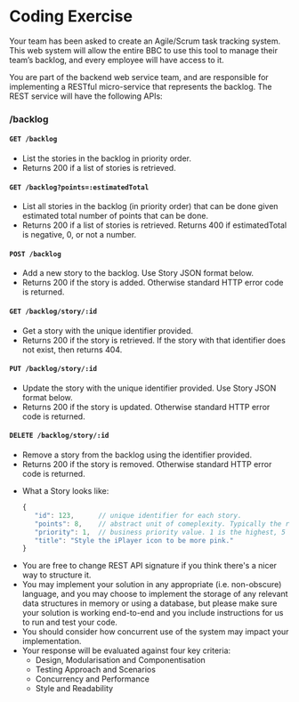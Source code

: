 # Coding Exercise

Your team has been asked to create an Agile/Scrum task tracking system. This web system will allow the entire BBC to use this tool to manage their team’s backlog, and every employee will have access to it. 

You are part of the backend web service team, and are responsible for implementing a RESTful micro-service that represents the backlog. The REST service will have the following APIs:

### /backlog

#### ``` GET /backlog ```
  * List the stories in the backlog in priority order. 
  * Returns 200 if a list of stories is retrieved.

#### ``` GET /backlog?points=:estimatedTotal ```
  * List all stories in the backlog (in priority order) that can be done given estimated total number of points that can be done. 
  * Returns 200 if a list of stories is retrieved. Returns 400 if estimatedTotal is negative, 0, or not a number.

#### ``` POST /backlog ```
  * Add a new story to the backlog. Use Story JSON format below. 
  * Returns 200 if the story is added. Otherwise standard HTTP error code is returned.

#### ``` GET /backlog/story/:id ```
  * Get a story with the unique identifier provided. 
  * Returns 200 if the story is retrieved. If the story with that identifier does not exist, then returns 404.

#### ``` PUT /backlog/story/:id ```
  * Update the story with the unique identifier provided. Use Story JSON format below. 
  * Returns 200 if the story is updated. Otherwise standard HTTP error code is returned.

#### ``` DELETE /backlog/story/:id ```
  * Remove a story from the backlog using the identifier provided. 
  * Returns 200 if the story is removed. Otherwise standard HTTP error code is returned.

- What a Story looks like:
   ```javascript
   {
      "id": 123,      // unique identifier for each story.
      "points": 8,    // abstract unit of comeplexity. Typically the result of planning sessions involving playing cards.
      "priority": 1,  // business priority value. 1 is the highest, 5 is the lowest.
      "title": "Style the iPlayer icon to be more pink." 
   }
   ```
- You are free to change REST API signature if you think there's a nicer way to structure it.
- You may implement your solution in any appropriate (i.e. non-obscure) language, and you may choose to implement the storage of any relevant data structures in memory or using a database, but please make sure your solution is working end-to-end and you include instructions for us to run and test your code.
- You should consider how concurrent use of the system may impact your implementation.
- Your response will be evaluated against four key criteria:
  - Design, Modularisation and Componentisation
  - Testing Approach and Scenarios
  - Concurrency and Performance
  - Style and Readability
